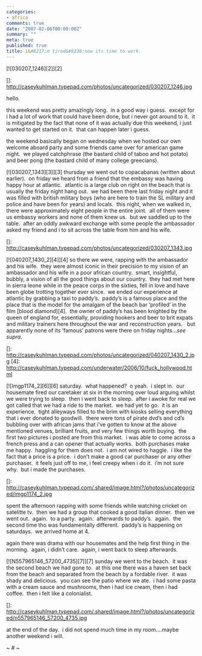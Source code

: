 ```yaml
---
categories:
- africa
comments: true
date: "2007-02-06T00:00:00Z"
summary: ""
meta: true
published: true
title: i&#8217;m tired&#8230;now its time to work.
---
```


[![030207_1246][2]][2]

 []: http://caseykuhlman.typepad.com/photos/uncategorized/030207_1246.jpg

hello.

this weekend was pretty amazingly long.  in a good way i guess.  except for i had a lot of work that could have been done, but i never got around to it.  it is mitigated by the fact that none of it was actually due this weekend, i just wanted to get started on it.  that can happen later i guess.

the weekend basically began on wednesday when we hosted our own welcome aboard party and some friends came over for american game night.  we played catchphrase (the bastard child of taboo and hot potato) and beer pong (the bastard child of many college greecians).  

[![030207_1343][3]][3] thursday we went out to copacabanas (written about earlier).  on friday we heard from a friend that the embassy was having happy hour at atlantic.  atlantic is a large club on right on the beach that is usually the friday night hang out.  we had been there last friday night and it was filled with british military boys (who are here to train the SL military and police and have been for years) and locals.  this night, when we walked in, there were approximately eight people in the entire joint.  all of them were us embassy workers and none of them knew us.  but we saddled up to the table.  after an oddly awkward exchange with some people the ambassador asked my friend and i to sit across the table from him and his wife.  

 []: http://caseykuhlman.typepad.com/photos/uncategorized/030207_1343.jpg

[![040207_1430_2][4]][4] so there we were, rapping with the ambassador and his wife.  they were almost iconic in their precision to my vision of an ambassador and his wife in a poor african country.  smart, insightful, bubbly, a vision of all the good things about our country.  they had met here in sierra leone while in the peace corps in the sixties, fell in love and have been globe trotting together ever since.  we ended our experience at atlantic by grabbing a taxi to paddy’s.  paddy’s is a famous place and the place that is the model for the amalgam of the beach bar ‘profiled’ in the film [blood diamond][4].  the owner of paddy’s has been knighted by the queen of england for, essentially, providing hookers and beer to brit expats and military trainers here throughout the war and reconstruction years.   but apparently none of its ‘famous’ patrons were there on friday nights…*see* *supra.*

 []: http://caseykuhlman.typepad.com/photos/uncategorized/040207_1430_2.jpg
 [4]: http://caseykuhlman.typepad.com/underwater/2006/10/fuck_hollywood.html

[![Imgp1174_2][6]][6] saturday.  what happened?  o yeah.  i slept in.  our housemate fired our caretaker at six in the morning over loud arguing whilst we were trying to sleep.  then i went back to sleep.  after i awoke for real we got called that we had a ride to the market.  we had yet to go.  it is an experience.  tight alleyways filled to the brim with kiosks selling everything that i ever donated to goodwill.  there were tons of pirate dvd’s and cd’s bubbling over with african jams that i’ve gotten to know at the above mentioned venues, brilliant fruits, and very few things worth buying.  the first two pictures i posted are from this market.  i was able to come across a french press and a can opener that actually works.  both purchases make me happy.  haggling for them does not.  i am not wired to haggle.  i like the fact that a price is a price.  i don’t make a good car purchaser or any other purchaser.  it feels just off to me, i feel creepy when i do it.  i’m not sure why.  but i made the purchases.  

 []: http://caseykuhlman.typepad.com/.shared/image.html?/photos/uncategorized/imgp1174_2.jpg

spent the afternoon rapping with some friends while watching cricket on satelitte tv.  then we had a group that cooked a good italian dinner.  then we went out.  again.  to a party.  again.  afterwards to paddy’s.  again.  the second time tho was fundamentally different.  paddy’s is happening on saturdays.  we arrived home at 4.

again there was drama with our housemates and the help first thing in the morning.  again, i didn’t care.  again, i went back to sleep afterwards.

[![N557965146_57200_4735][7]][7] sunday we went to the beach.  it was the second beach we had gone to.  at this one there was a haven set back from the beach and separated from the beach by a fordable river.  it was shady and delicious.  you can see the patio where we ate.  i had some pasta with a cream sauce and mushrooms, then i had ice cream, then i had coffee.  then i felt like a colonialist.  

 []: http://caseykuhlman.typepad.com/.shared/image.html?/photos/uncategorized/n557965146_57200_4735.jpg

at the end of the day.  i did not spend much time in my room….maybe another weekend i will.

~ # ~